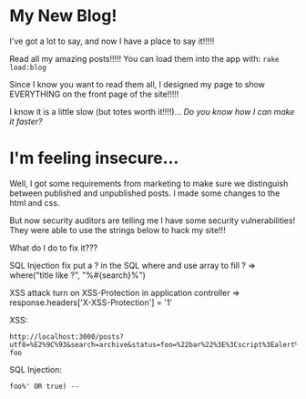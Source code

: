 # My New Blog!

I've got a lot to say, and now I have a place to say it!!!!!

Read all my amazing posts!!!!! You can load them into the app with: `rake load:blog`

Since I know you want to read them all, I designed my page to show EVERYTHING on the front page of the site!!!!!

I know it is a little slow (but totes worth it!!!!)... _Do you know how I can make it faster?_

# I'm feeling insecure...

Well, I got some requirements from marketing to make sure we distinguish between published and unpublished posts. I made some changes to the html and css.

But now security auditors are telling me I have some security vulnerabilities! They were able to use the strings below to hack my site!!!

What do I do to fix it???

SQL Injection fix put a ? in the SQL where and use array to fill ?
=> where("title like ?", "%#{search}%")

XSS attack turn on XSS-Protection in application controller
=> response.headers['X-XSS-Protection'] = '1'

XSS:
```
http://localhost:3000/posts?utf8=%E2%9C%93&search=archive&status=foo=%22bar%22%3E%3Cscript%3Ealert%28%22p0wned!!!%22%29%3C/script%3E%3Cp%20data-foo
```

SQL Injection:

```
foo%' OR true) --
```
